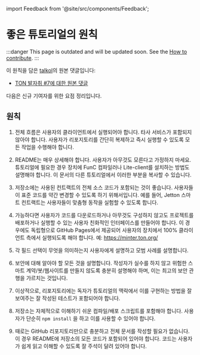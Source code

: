 import Feedback from '@site/src/components/Feedback';

# 좋은 튜토리얼의 원칙

:::danger
This page is outdated and will be updated soon.
See the [How to contribute](/v3/contribute/).
:::

이 원칙을 담은 [talkol](https://github.com/talkol)의 원본 댓글입니다:

- [TON 발자취 #7에 대한 원본 댓글](https://github.com/ton-society/ton-footsteps/issues/7#issuecomment-1187581181)

다음은 신규 기여자를 위한 요점 정리입니다.

## 원칙

1. 전체 흐름은 사용자의 클라이언트에서 실행되어야 합니다. 타사 서비스가 포함되지 않아야 합니다. 사용자가 리포지토리를 간단히 복제하고 즉시 실행할 수 있도록 모든 작업을 수행해야 합니다.

2. README는 매우 상세해야 합니다. 사용자가 아무것도 모른다고 가정하지 마세요. 튜토리얼에 필요한 경우 장치에 FunC 컴파일러나 Lite-client를 설치하는 방법도 설명해야 합니다. 이 문서의 다른 튜토리얼에서 이러한 부분을 복사할 수 있습니다.

3. 저장소에는 사용된 컨트랙트의 전체 소스 코드가 포함되는 것이 좋습니다. 사용자들이 표준 코드를 약간 변경할 수 있도록 하기 위해서입니다. 예를 들어, Jetton 스마트 컨트랙트는 사용자들이 맞춤형 동작을 실험할 수 있도록 합니다.

4. 가능하다면 사용자가 코드를 다운로드하거나 아무것도 구성하지 않고도 프로젝트를 배포하거나 실행할 수 있는 사용자 친화적인 인터페이스를 만들어야 합니다. 이 경우에도 독립형으로 GitHub Pages에서 제공되어 사용자의 장치에서 100% 클라이언트 측에서 실행되도록 해야 합니다. 예: https://minter.ton.org/

5. 각 필드 선택이 무엇을 의미하는지 사용자에게 설명하고 모범 사례를 설명합니다.

6. 보안에 대해 알아야 할 모든 것을 설명합니다. 작성자가 실수를 하지 않고 위험한 스마트 계약/봇/웹사이트를 만들지 않도록 충분히 설명해야 하며, 이는 최고의 보안 관행을 가르치는 것입니다.

7. 이상적으로, 리포지토리에는 독자가 튜토리얼의 맥락에서 이를 구현하는 방법을 잘 보여주는 잘 작성된 테스트가 포함되어야 합니다.

8. 저장소는 자체적으로 이해하기 쉬운 컴파일/배포 스크립트를 포함해야 합니다. 사용자가 단순히 `npm install` 을 하고 이를 사용할 수 있어야 합니다.

9. 때로는 GitHub 리포지토리만으로 충분하고 전체 문서를 작성할 필요가 없습니다. 이 경우 README에 저장소의 모든 코드가 포함되어 있어야 합니다. 코드는 사용자가 쉽게 읽고 이해할 수 있도록 잘 주석이 달려 있어야 합니다.
 <Feedback />

